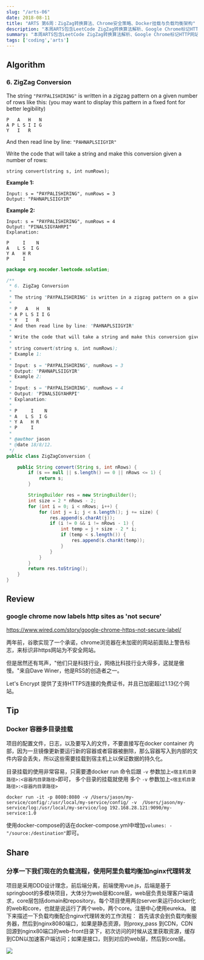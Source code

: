 ```yaml
---
slug: "/arts-06"
date: 2018-08-11
title: "ARTS 第6周：ZigZag转换算法、Chrome安全策略、Docker挂载与负载均衡架构"
description: "本周ARTS包含LeetCode ZigZag转换算法解析、Google Chrome标记HTTP网站为不安全的分析、Docker容器多目录挂载技巧，以及基于阿里负载均衡和Nginx的系统架构分享。"
summary: "本周ARTS包含LeetCode ZigZag转换算法解析、Google Chrome标记HTTP网站为不安全的分析、Docker容器多目录挂载技巧，以及基于阿里负载均衡和Nginx的系统架构分享。"
tags: ['coding','arts']
---
```


## Algorithm

### 6. ZigZag Conversion

The string `"PAYPALISHIRING"` is written in a zigzag pattern on a given number of rows like this: (you may want to display this pattern in a fixed font for better legibility)

```
P   A   H   N
A P L S I I G
Y   I   R
```

And then read line by line: `"PAHNAPLSIIGYIR"`

Write the code that will take a string and make this conversion given a number of rows:

```
string convert(string s, int numRows);
```

**Example 1:**

```
Input: s = "PAYPALISHIRING", numRows = 3
Output: "PAHNAPLSIIGYIR"
```

**Example 2:**

```
Input: s = "PAYPALISHIRING", numRows = 4
Output: "PINALSIGYAHRPI"
Explanation:

P     I    N
A   L S  I G
Y A   H R
P     I
```

```java
package org.nocoder.leetcode.solution;

/**
 * 6. ZigZag Conversion
 *
 * The string "PAYPALISHIRING" is written in a zigzag pattern on a given number of rows like this: (you may want to display this pattern in a fixed font for better legibility)
 *
 * P   A   H   N
 * A P L S I I G
 * Y   I   R
 * And then read line by line: "PAHNAPLSIIGYIR"
 *
 * Write the code that will take a string and make this conversion given a number of rows:
 *
 * string convert(string s, int numRows);
 * Example 1:
 *
 * Input: s = "PAYPALISHIRING", numRows = 3
 * Output: "PAHNAPLSIIGYIR"
 * Example 2:
 *
 * Input: s = "PAYPALISHIRING", numRows = 4
 * Output: "PINALSIGYAHRPI"
 * Explanation:
 *
 * P     I    N
 * A   L S  I G
 * Y A   H R
 * P     I
 *
 * @author jason
 * @date 18/8/12.
 */
public class ZigZagConversion {

    public String convert(String s, int nRows) {
        if (s == null || s.length() == 0 || nRows <= 1) {
            return s;
        }

        StringBuilder res = new StringBuilder();
        int size = 2 * nRows - 2;
        for (int i = 0; i < nRows; i++) {
            for (int j = i; j < s.length(); j += size) {
                res.append(s.charAt(j));
                if (i != 0 && i != nRows - 1) {
                    int temp = j + size - 2 * i;
                    if (temp < s.length()) {
                        res.append(s.charAt(temp));
                    }
                }
            }
        }
        return res.toString();
    }
}
```

## Review

### google chrome now labels http sites as 'not secure'

https://www.wired.com/story/google-chrome-https-not-secure-label/

两年前，谷歌实现了一个承诺，chrome浏览器在未加密的网站前面贴上警告标志，来标识非https网站为不安全网站。

但是居然还有骂声，"他们只是科技行业，网络比科技行业大得多，这就是傲慢。"来自Dave Winer，他是RSS的创造者之一。

Let's Encrypt 提供了支持HTTPS连接的免费证书，并且已加密超过1.13亿个网站。


## Tip

### Docker 容器多目录挂载

项目的配置文件，日志，以及要写入的文件，不要直接写在docker container 内部，因为一旦镜像更新要运行新的容器或者容器被删除，那么容器写入到内部的文件内容会丢失，所以这些需要挂载到宿主机上以保证数据的持久化。

目录挂载的使用非常容易，只需要遭docker run 命令后跟 `-v` 参数加上`<宿主机目录路径>:<容器内目录路径>`即可， 多个目录的挂载就使用 多个 `-v` 参数加上`<宿主机目录路径>:<容器内目录路径>`

```
docker run -it -p 8080:8080 -v /Users/jason/my-service/config/:/usr/local/my-service/config/ -v  /Users/jason/my-service/log:/usr/local/my-service/log 192.168.28.121:9090/my-service:1.0
```

使用docker-compose的话在docker-compose.yml中增加`volumes: - "/source:/destination"`即可。

## Share

### 分享一下我们现在的负载流程，使用阿里负载均衡加nginx代理转发

项目是采用DDD设计理念，前后端分离，前端使用vue.js，后端是基于springboot的多模块项目，大体分为web层和core层，web层负责处理客户端请求，core层包括domain和repository。每个项目使用两台server来运行docker化的web和core，也就是说运行了两个web，两个core。注册中心使用eureka。
接下来描述一下负载均衡配合nginx代理转发的工作流程：
首先请求会到负载均衡服务器，然后到nginx8080端口，如果是静态资源，则proxy_pass 到CDN，CDN回源到nginx80端口的web-front目录下，初次访问的时候从这里获取资源，缓存到CDN以加速客户端访问；如果是接口，则到对应的web层，然后到core层。

![](https://raw.githubusercontent.com/yangjinlong86/nocoder/master/data/images/201808/%E8%B4%9F%E8%BD%BD%E5%9D%87%E8%A1%A1.png)